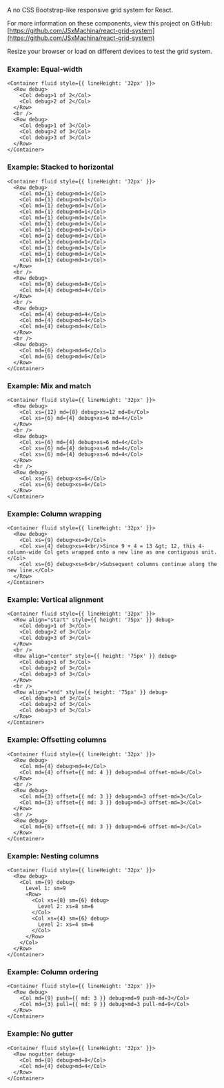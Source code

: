 A no CSS Bootstrap-like responsive grid system for React.

For more information on these components, view this project on GitHub: [https://github.com/JSxMachina/react-grid-system](https://github.com/JSxMachina/react-grid-system)

Resize your browser or load on different devices to test the grid system.

### Example: Equal-width

```
<Container fluid style={{ lineHeight: '32px' }}>
  <Row debug>
    <Col debug>1 of 2</Col>
    <Col debug>2 of 2</Col>
  </Row>
  <br />
  <Row debug>
    <Col debug>1 of 3</Col>
    <Col debug>2 of 3</Col>
    <Col debug>3 of 3</Col>
  </Row>
</Container>
```

### Example: Stacked to horizontal

```
<Container fluid style={{ lineHeight: '32px' }}>
  <Row debug>
    <Col md={1} debug>md=1</Col>
    <Col md={1} debug>md=1</Col>
    <Col md={1} debug>md=1</Col>
    <Col md={1} debug>md=1</Col>
    <Col md={1} debug>md=1</Col>
    <Col md={1} debug>md=1</Col>
    <Col md={1} debug>md=1</Col>
    <Col md={1} debug>md=1</Col>
    <Col md={1} debug>md=1</Col>
    <Col md={1} debug>md=1</Col>
    <Col md={1} debug>md=1</Col>
    <Col md={1} debug>md=1</Col>
  </Row>
  <br />
  <Row debug>
    <Col md={8} debug>md=8</Col>
    <Col md={4} debug>md=4</Col>
  </Row>
  <br />
  <Row debug>
    <Col md={4} debug>md=4</Col>
    <Col md={4} debug>md=4</Col>
    <Col md={4} debug>md=4</Col>
  </Row>
  <br />
  <Row debug>
    <Col md={6} debug>md=6</Col>
    <Col md={6} debug>md=6</Col>
  </Row>
</Container>
```

### Example: Mix and match

```
<Container fluid style={{ lineHeight: '32px' }}>
  <Row debug>
    <Col xs={12} md={8} debug>xs=12 md=8</Col>
    <Col xs={6} md={4} debug>xs=6 md=4</Col>
  </Row>
  <br />
  <Row debug>
    <Col xs={6} md={4} debug>xs=6 md=4</Col>
    <Col xs={6} md={4} debug>xs=6 md=4</Col>
    <Col xs={6} md={4} debug>xs=6 md=4</Col>
  </Row>
  <br />
  <Row debug>
    <Col xs={6} debug>xs=6</Col>
    <Col xs={6} debug>xs=6</Col>
  </Row>
</Container>
```

### Example: Column wrapping

```
<Container fluid style={{ lineHeight: '32px' }}>
  <Row debug>
    <Col xs={9} debug>xs=9</Col>
    <Col xs={4} debug>xs=4<br/>Since 9 + 4 = 13 &gt; 12, this 4-column-wide Col gets wrapped onto a new line as one contiguous unit.</Col>
    <Col xs={6} debug>xs=6<br/>Subsequent columns continue along the new line.</Col>
  </Row>
</Container>
```

### Example: Vertical alignment

```
<Container fluid style={{ lineHeight: '32px' }}>
  <Row align="start" style={{ height: '75px' }} debug>
    <Col debug>1 of 3</Col>
    <Col debug>2 of 3</Col>
    <Col debug>3 of 3</Col>
  </Row>
  <br />
  <Row align="center" style={{ height: '75px' }} debug>
    <Col debug>1 of 3</Col>
    <Col debug>2 of 3</Col>
    <Col debug>3 of 3</Col>
  </Row>
  <br />
  <Row align="end" style={{ height: '75px' }} debug>
    <Col debug>1 of 3</Col>
    <Col debug>2 of 3</Col>
    <Col debug>3 of 3</Col>
  </Row>
</Container>
```

### Example: Offsetting columns

```
<Container fluid style={{ lineHeight: '32px' }}>
  <Row debug>
    <Col md={4} debug>md=4</Col>
    <Col md={4} offset={{ md: 4 }} debug>md=4 offset-md=4</Col>
  </Row>
  <br />
  <Row debug>
    <Col md={3} offset={{ md: 3 }} debug>md=3 offset-md=3</Col>
    <Col md={3} offset={{ md: 3 }} debug>md=3 offset-md=3</Col>
  </Row>
  <br />
  <Row debug>
    <Col md={6} offset={{ md: 3 }} debug>md=6 offset-md=3</Col>
  </Row>
</Container>
```

### Example: Nesting columns

```
<Container fluid style={{ lineHeight: '32px' }}>
  <Row debug>
    <Col sm={9} debug>
      Level 1: sm=9
      <Row>
        <Col xs={8} sm={6} debug>
          Level 2: xs=8 sm=6
        </Col>
        <Col xs={4} sm={6} debug>
          Level 2: xs=4 sm=6
        </Col>
      </Row>
    </Col>
  </Row>
</Container>
```

### Example: Column ordering

```
<Container fluid style={{ lineHeight: '32px' }}>
  <Row debug>
    <Col md={9} push={{ md: 3 }} debug>md=9 push-md=3</Col>
    <Col md={3} pull={{ md: 9 }} debug>md=3 pull-md=9</Col>
  </Row>
</Container>
```

### Example: No gutter

```
<Container fluid style={{ lineHeight: '32px' }}>
  <Row nogutter debug>
    <Col md={8} debug>md=8</Col>
    <Col md={4} debug>md=4</Col>
  </Row>
</Container>
```

